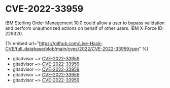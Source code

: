 # CVE-2022-33959

IBM Sterling Order Management 10.0 could allow a user to bypass validation and perform unauthorized actions on behalf of other users. IBM X-Force ID: 229320.

{% embed url="https://github.com/Live-Hack-CVE/full_database/blob/main/cves/2022/CVE-2022-33959.json" %}


* gitadvisor ~> [CVE-2022-33959](https://www.alice-snow.ru/2022/database/cve-2022-33959/cve-2022-33959-gitadvisor)
* gitadvisor ~> [CVE-2022-33959](https://www.alice-snow.ru/2022/database/cve-2022-33959/cve-2022-33959-gitadvisor)
* gitadvisor ~> [CVE-2022-33959](https://www.alice-snow.ru/2022/database/cve-2022-33959/cve-2022-33959-gitadvisor)
* gitadvisor ~> [CVE-2022-33959](https://www.alice-snow.ru/2022/database/cve-2022-33959/cve-2022-33959-gitadvisor)
* gitadvisor ~> [CVE-2022-33959](https://www.alice-snow.ru/2022/database/cve-2022-33959/cve-2022-33959-gitadvisor)